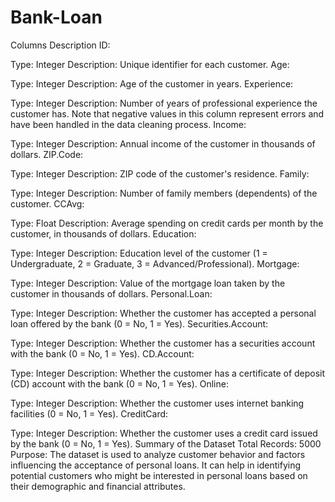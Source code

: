 # Bank-Loan
Columns Description
ID:

Type: Integer
Description: Unique identifier for each customer.
Age:

Type: Integer
Description: Age of the customer in years.
Experience:

Type: Integer
Description: Number of years of professional experience the customer has. Note that negative values in this column represent errors and have been handled in the data cleaning process.
Income:

Type: Integer
Description: Annual income of the customer in thousands of dollars.
ZIP.Code:

Type: Integer
Description: ZIP code of the customer's residence.
Family:

Type: Integer
Description: Number of family members (dependents) of the customer.
CCAvg:

Type: Float
Description: Average spending on credit cards per month by the customer, in thousands of dollars.
Education:

Type: Integer
Description: Education level of the customer (1 = Undergraduate, 2 = Graduate, 3 = Advanced/Professional).
Mortgage:

Type: Integer
Description: Value of the mortgage loan taken by the customer in thousands of dollars.
Personal.Loan:

Type: Integer
Description: Whether the customer has accepted a personal loan offered by the bank (0 = No, 1 = Yes).
Securities.Account:

Type: Integer
Description: Whether the customer has a securities account with the bank (0 = No, 1 = Yes).
CD.Account:

Type: Integer
Description: Whether the customer has a certificate of deposit (CD) account with the bank (0 = No, 1 = Yes).
Online:

Type: Integer
Description: Whether the customer uses internet banking facilities (0 = No, 1 = Yes).
CreditCard:

Type: Integer
Description: Whether the customer uses a credit card issued by the bank (0 = No, 1 = Yes).
Summary of the Dataset
Total Records: 5000
Purpose: The dataset is used to analyze customer behavior and factors influencing the acceptance of personal loans. It can help in identifying potential customers who might be interested in personal loans based on their demographic and financial attributes.

